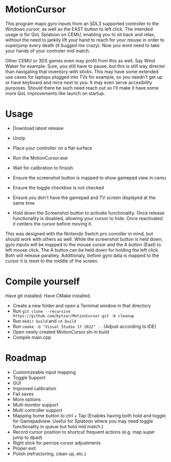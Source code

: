 # MotionCursor
This program maps gyro inputs from an SDL3 supported controller to the Windows cursor, as well as the EAST button to left click. The intended usage is for QoL Splatoon on CEMU, enabling you to sit back and relax, without the need to jankily lift your hand to reach for your mouse in order to superjump every death (it bugged me crazy). Now you wont need to take your hands of your controler mid match.

Other CEMU or 3DS games even may profit from this as well. Say Wind Waker for example. Sure, you still have to pause, but this is still way directer than navigating that inventory with sticks.
This may have some extended use cases for laptops plugged into TVs for example, so you needn't get up or have keyboard and mice next to you.
It may even serve accesibility purposes. Should there be such need reach out so I'll make it have some more QoL improvements like launch on startup.

# Usage
- Download latest release
- Unzip
- Place your controller on a flat surface
- Run the MotionCursor.exe
- Wait for calibration to finsish
- Ensure the screenshot button is mapped to show gamepad view in cemu
- Ensure the toggle checkbox is not checked
- Ensure you don't have the gamepad and TV screen displayed at the same time

- Hold down the Screenshot button to activate functionality. Once release functionality is disabled, allowing your cursor to hide. Once reactivated it centers the cursor before moving it.

This was designed with the Nintendo Switch pro conroller in mind, but should work with others as well. While the screenshot button is held down, gyro inputs will be mapped to the mouse cursor and the A button (East) to left mouse click. The A button can be held down for holding the left click. Both will release parallely. Additionaly, before gyro data is mapped to the cursor it is reset to the middle of the screen.

# Compile yourself
Have git installed.
Have CMake installed.

- Create a new folder and open a Terminal window in that directory
- Run `git clone --recursive https://github.com/bytzar/MotionCursor.git -b cleanup`
- Run `mkdir build` and `cd build`
- Run `cmake -G "Visual Studio 17 2022" ..` (Adjust according to IDE)
- Open newly created MotionCursor.sln in build
- Compile main.cpp


# Roadmap

- Customizeable input mapping
- Toggle Support
- GUI
- Improved calibration
- Fail saves
- More options
- Multi monitor support
- Multi controller support
- Mapping home button to ctrl + Tap (Enables having both hold and toggle for Gamepadview. Useful for Splatoon where you may need toggle functionality in queue but hold mid match.)
- Record cursor position to shortcut frequent actions (e.g. map super jump to dpad)
- Right stick for percise cursor adjustments
- Proper exit
- Polish (refractoring, clean up, etc.)

